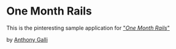 # One Month Rails

This is the pinteresting sample application for
["*One Month Rails*"](http://onemonthrails.com)

by [Anthony Galli](http://www.anthonygalli.com)